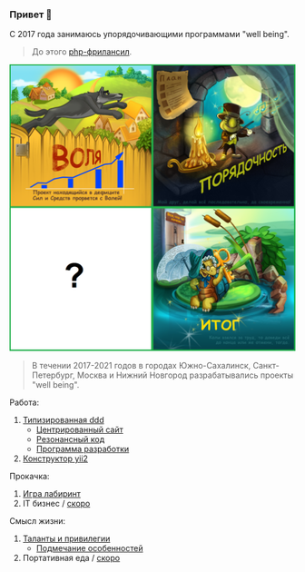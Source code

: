 ### Привет 👋

С 2017 года занимаюсь упорядочивающими программами "well being". 

> До этого <a href="https://www.fl.ru/users/botogame/">php-фрилансил</a>.

![](./well-being.png)

> В течении 2017-2021 годов в городах Южно-Сахалинск, Санкт-Петербург, Москва и Нижний Новгород разрабатывались проекты "well being".

Работа:
1. <a href="https://github.com/dominic-of-russia/code.well-being">Типизированная ddd</a>
   - <a href="https://github.com/dominic-of-russia/code.well-being/blob/main/Прототипы/Центрированный%20сайт">Центрированный сайт</a>
   - <a href="https://github.com/dominic-of-russia/code.well-being/blob/main/Прототипы/Резонансный%20код">Резонансный код</a>
   - <a href="https://github.com/dominic-of-russia/code.well-being/blob/main/Прототипы/Внешний%20вид%20программы">Программа разработки</a>
2. <a href="https://github.com/dominic-of-russia/yii2.well-being">Конструктор yii2</a>

Прокачка:
1. <a href="https://github.com/dominic-of-russia/game.well-being">Игра лабиринт</a>
2. IT бизнес / <a href="https://github.com/dominic-of-russia/investing.well-being/">скоро</a>

Смысл жизни:
1. <a href="https://github.com/dominic-of-russia/cradle.well-being">Таланты и привилегии</a>
   - <a href="https://github.com/dominic-of-russia/cradle.well-being/blob/main/Размышления">Подмечание особенностей</a>
2. Портативная еда / <a href="https://github.com/dominic-of-russia/requirement.well-being">скоро</a>
